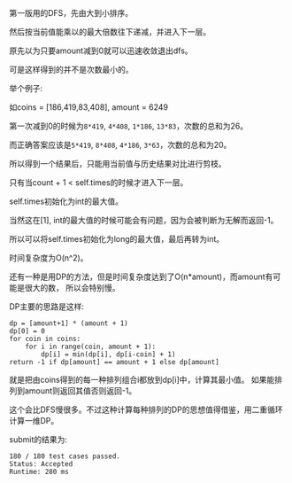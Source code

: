 第一版用的DFS，先由大到小排序。

然后按当前值能乘以的最大倍数往下递减，并进入下一层。

原先以为只要amount减到0就可以迅速收敛退出dfs。

可是这样得到的并不是次数最小的。

举个例子:

如coins = [186,419,83,408], amount = 6249

第一次减到0的时候为`8*419`, `4*408`, `1*186`, `13*83`，次数的总和为26。

而正确答案应该是`5*419`, `8*408`, `4*186`, `3*63`，次数的总和为20。

所以得到一个结果后，只能用当前值与历史结果对比进行剪枝。

只有当count + 1 < self.times的时候才进入下一层。

self.times初始化为int的最大值。

当然这在[1], int的最大值的时候可能会有问题，因为会被判断为无解而返回-1。

所以可以将self.times初始化为long的最大值，最后再转为int。

时间复杂度为O(n^2)。

还有一种是用DP的方法，但是时间复杂度达到了O(n*amount)，而amount有可能是很大的数，
所以会特别慢。

DP主要的思路是这样:
```
dp = [amount+1] * (amount + 1)
dp[0] = 0
for coin in coins:
    for i in range(coin, amount + 1):
        dp[i] = min(dp[i], dp[i-coin] + 1)
return -1 if dp[amount] == amount + 1 else dp[amount]
```

就是把由coins得到的每一种排列组合i都放到dp[i]中，计算其最小值。
如果能排列到amount则返回其值否则返回-1。

这个会比DFS慢很多。不过这种计算每种排列的DP的思想值得借鉴，用二重循环计算一维DP。

submit的结果为:
```
180 / 180 test cases passed.
Status: Accepted
Runtime: 280 ms
```
